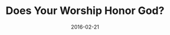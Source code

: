 ---
title: "Does Your Worship Honor God?"
speaker: "Barry Gin"
date: "2016-02-21"
sermonUrl: "//35.190.93.184/sermons/20160221_sunday_barry_gin_does_your_worship_honor_god.mp3"
---